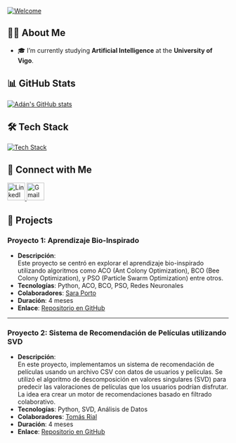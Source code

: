 [![Welcome](https://readme-typing-svg.demolab.com?font=Fira+Code&pause=1000&color=0000FF&width=435&lines=Journey+Before+Destination)](https://git.io/typing-svg)

## 🧙‍♂️ About Me

- 🎓 I’m currently studying **Artificial Intelligence** at the **University of Vigo**.

## 📊 GitHub Stats

<p align="left">
  <a href="https://github.com/AdanAgr">
    <img src="https://github-readme-stats.vercel.app/api?username=AdanAgr&show_icons=true&theme=transparent" alt="Adán's GitHub stats"/>
  </a>
</p>

## 🛠️ Tech Stack

<p align="left">
  <a href="https://skillicons.dev">
    <img src="https://skillicons.dev/icons?i=python,vscode,sklearn,java" alt="Tech Stack" />
  </a>
</p>

## 🤝 Connect with Me

<p align="left">
  <a href="https://www.linkedin.com/in/ad%C3%A1n-gonz%C3%A1lez-rodr%C3%ADguez-a38786263/">
    <img src="https://skillicons.dev/icons?i=linkedin" alt="LinkedIn" width="40" height="40"/>
  </a>
  <a href="mailto:adan.rozaguez@gmail.com">
    <img src="https://skillicons.dev/icons?i=gmail" alt="Gmail" width="40" height="40"/>
  </a>
</p>

## 🚀 Projects

### **Proyecto 1: Aprendizaje Bio-Inspirado**  
- **Descripción**:  
Este proyecto se centró en explorar el aprendizaje bio-inspirado utilizando algoritmos como ACO (Ant Colony Optimization), BCO (Bee Colony Optimization), y PSO (Particle Swarm Optimization) entre otros.  
- **Tecnologías**: Python, ACO, BCO, PSO, Redes Neuronales  
- **Colaboradores**: [Sara Porto](https://github.com/saraportto)  
- **Duración**: 4 meses  
- **Enlace**: [Repositorio en GitHub](https://github.com/AdanAgr/APAU_BIO)

---

### **Proyecto 2: Sistema de Recomendación de Películas utilizando SVD**  
- **Descripción**:  
En este proyecto, implementamos un sistema de recomendación de películas usando un archivo CSV con datos de usuarios y películas. Se utilizó el algoritmo de descomposición en valores singulares (SVD) para predecir las valoraciones de películas que los usuarios podrían disfrutar. La idea era crear un motor de recomendaciones basado en filtrado colaborativo.  
- **Tecnologías**: Python, SVD, Análisis de Datos  
- **Colaboradores**: [Tomás Rial](https://github.com/tomasrial46)  
- **Duración**: 4 meses  
- **Enlace**: [Repositorio en GitHub](https://github.com/AdanAgr/RAIN)
